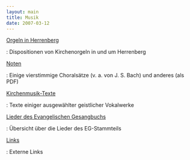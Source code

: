 ```yaml
---
layout: main
title: Musik
date: 2007-03-12
---
```


[Orgeln in Herrenberg](/orgeln-herrenberg/)

  : Dispositionen von Kirchenorgeln in und um Herrenberg

[Noten](noten.html)

  : Einige vierstimmige Choralsätze (v. a. von J. S. Bach) und anderes (als PDF)

[Kirchenmusik-Texte](texte.html)

  : Texte einiger ausgewählter geistlicher Vokalwerke

[Lieder des Evangelischen Gesangbuchs](EG.html)

  : Übersicht über die Lieder des EG-Stammteils

[Links](links.html)

  : Externe Links

